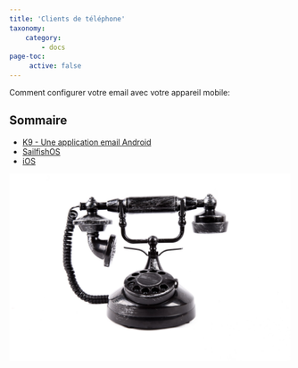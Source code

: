 ```yaml
---
title: 'Clients de téléphone'
taxonomy:
    category:
        - docs
page-toc:
     active: false
---
```


Comment configurer votre email avec votre appareil mobile:

## Sommaire
 - [K9 - Une application email Android](androidk9)
 - [SailfishOS](sailfishos)
 - [iOS](ios)

![](mobile.jpg)
